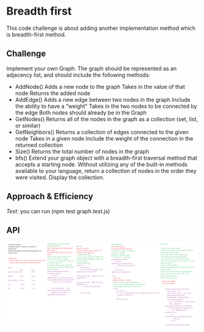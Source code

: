 # Breadth first
This code  challenge is about adding another implementation method which is breadth-first method.

## Challenge
Implement your own Graph. The graph should be represented as an adjacency list, and should include the following methods:

* AddNode()
Adds a new node to the graph
Takes in the value of that node
Returns the added node
* AddEdge()
Adds a new edge between two nodes in the graph
Include the ability to have a “weight”
Takes in the two nodes to be connected by the edge
Both nodes should already be in the Graph
* GetNodes()
Returns all of the nodes in the graph as a collection (set, list, or similar)
* GetNeighbors()
Returns a collection of edges connected to the given node
Takes in a given node
Include the weight of the connection in the returned collection
* Size()
Returns the total number of nodes in the graph
* bfs()
Extend your graph object with a breadth-first traversal method that accepts a starting node. Without utilizing any of the built-in methods available to your language, return a collection of nodes in the order they were visited. Display the collection.

## Approach & Efficiency
*Test:* 
you can run (npm test graph.test.js)

## API
![hash](../assets/graphs.png)